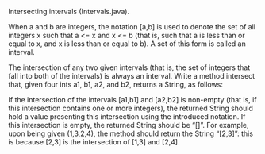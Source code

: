Intersecting intervals (Intervals.java).

When a and b are integers, the notation [a,b] is used to denote the set of all integers x such that a <= x and x <= b (that is, such that a is less than or equal to x, and x is less than or equal to b). A set of this form is called an interval.

The intersection of any two given intervals (that is, the set of integers that fall into both of the intervals) is always an interval. Write a method intersect that, given four ints a1, b1, a2, and b2, returns a String, as follows:

If the intersection of the intervals [a1,b1] and [a2,b2] is non-empty (that is, if this intersection contains one or more integers), the returned String should hold a value presenting this intersection using the introduced notation.
If this intersection is empty, the returned String should be “[]”.
For example, upon being given (1,3,2,4), the method should return the String “[2,3]”: this is because [2,3] is the intersection of [1,3] and [2,4].